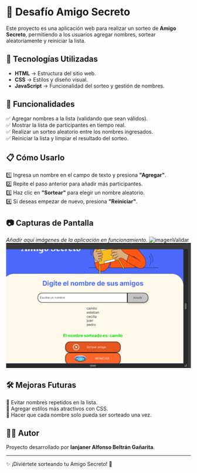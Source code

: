 # 🎁 Desafío Amigo Secreto

Este proyecto es una aplicación web  para realizar un sorteo de **Amigo Secreto**, permitiendo a los usuarios agregar nombres, sortear aleatoriamente y reiniciar la lista.

## 🚀 Tecnologías Utilizadas

- **HTML** → Estructura del sitio web.
- **CSS** → Estilos y diseño visual.
- **JavaScript** → Funcionalidad del sorteo y gestión de nombres.

## 📌 Funcionalidades

✅ Agregar nombres a la lista (validando que sean válidos).  
✅ Mostrar la lista de participantes en tiempo real.  
✅ Realizar un sorteo aleatorio entre los nombres ingresados.  
✅ Reiniciar la lista y limpiar el resultado del sorteo.  

## 📋 Cómo Usarlo

1️⃣ Ingresa un nombre en el campo de texto y presiona **"Agregar"**.  
2️⃣ Repite el paso anterior para añadir más participantes.  
3️⃣ Haz clic en **"Sortear"** para elegir un nombre aleatorio.  
4️⃣ Si deseas empezar de nuevo, presiona **"Reiniciar"**.  

## 📷 Capturas de Pantalla

_Añadir aquí imágenes de la aplicación en funcionamiento._
![imagenValidar](imagenes/validacion.png)
![imagenResultado](imagenes/resultado.png)



## 🛠 Mejoras Futuras

🔹 Evitar nombres repetidos en la lista.  
🔹 Agregar estilos más atractivos con CSS.  
🔹 Hacer que cada nombre solo pueda ser sorteado una vez.  

## 👨‍💻 Autor

Proyecto desarrollado por **Ianjaner Alfonso Beltrán Gañarita**.  

---
✨ ¡Diviértete sorteando tu Amigo Secreto! 🎉
